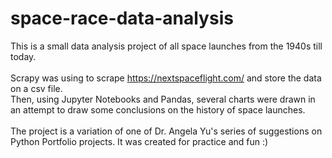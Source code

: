 # space-race-data-analysis

This is a small data analysis project of all space launches from the 1940s till today.<br><br>
Scrapy was using to scrape https://nextspaceflight.com/ and store the data on a csv file.<br>
Then, using Jupyter Notebooks and Pandas, several charts were drawn in an attempt to draw some conclusions on the history of space launches.<br><br>
The project is a variation of one of Dr. Angela Yu's series of suggestions on Python Portfolio projects. It was created for practice and fun :)
